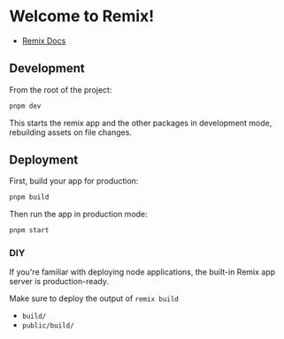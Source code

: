 # Welcome to Remix!

- [Remix Docs](https://remix.run/docs)

## Development

From the root of the project:

```sh
pnpm dev
```

This starts the remix app and the other packages in development mode, rebuilding assets on file changes.

## Deployment

First, build your app for production:

```sh
pnpm build
```

Then run the app in production mode:

```sh
pnpm start
```

### DIY

If you're familiar with deploying node applications, the built-in Remix app server is production-ready.

Make sure to deploy the output of `remix build`

- `build/`
- `public/build/`
